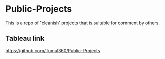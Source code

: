 # Public-Projects
This is a repo of 'cleanish' projects that is suitable for comment by others.

## Tableau link
https://github.com/Tumul360/Public-Projects

